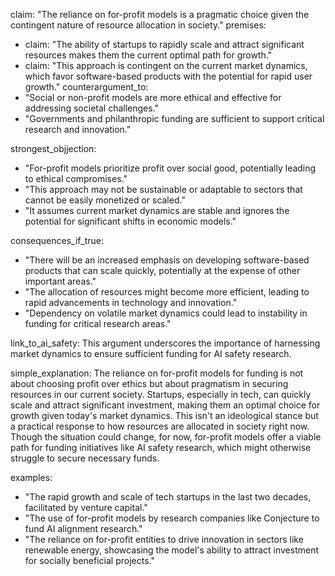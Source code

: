 claim: "The reliance on for-profit models is a pragmatic choice given the contingent nature of resource allocation in society."
premises:
  - claim: "The ability of startups to rapidly scale and attract significant resources makes them the current optimal path for growth."
  - claim: "This approach is contingent on the current market dynamics, which favor software-based products with the potential for rapid user growth."
counterargument_to:
  - "Social or non-profit models are more ethical and effective for addressing societal challenges."
  - "Governments and philanthropic funding are sufficient to support critical research and innovation."

strongest_objjection:
  - "For-profit models prioritize profit over social good, potentially leading to ethical compromises."
  - "This approach may not be sustainable or adaptable to sectors that cannot be easily monetized or scaled."
  - "It assumes current market dynamics are stable and ignores the potential for significant shifts in economic models."

consequences_if_true:
  - "There will be an increased emphasis on developing software-based products that can scale quickly, potentially at the expense of other important areas."
  - "The allocation of resources might become more efficient, leading to rapid advancements in technology and innovation."
  - "Dependency on volatile market dynamics could lead to instability in funding for critical research areas."

link_to_ai_safety: This argument underscores the importance of harnessing market dynamics to ensure sufficient funding for AI safety research.

simple_explanation: 
The reliance on for-profit models for funding is not about choosing profit over ethics but about pragmatism in securing resources in our current society. Startups, especially in tech, can quickly scale and attract significant investment, making them an optimal choice for growth given today's market dynamics. This isn't an ideological stance but a practical response to how resources are allocated in society right now. Though the situation could change, for now, for-profit models offer a viable path for funding initiatives like AI safety research, which might otherwise struggle to secure necessary funds.

examples:
  - "The rapid growth and scale of tech startups in the last two decades, facilitated by venture capital."
  - "The use of for-profit models by research companies like Conjecture to fund AI alignment research."
  - "The reliance on for-profit entities to drive innovation in sectors like renewable energy, showcasing the model's ability to attract investment for socially beneficial projects."